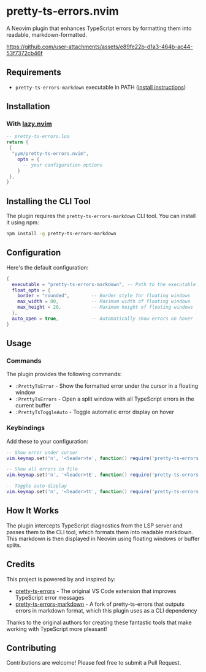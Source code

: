 # pretty-ts-errors.nvim

A Neovim plugin that enhances TypeScript errors by formatting them into readable, markdown-formatted.



https://github.com/user-attachments/assets/e89fe22b-d1a3-464b-ac44-53f7372cb46f



## Requirements

- `pretty-ts-errors-markdown` executable in PATH ([install instructions](#installing-the-cli-tool))

## Installation

### With [lazy.nvim](https://github.com/folke/lazy.nvim)

```lua
-- pretty-ts-errors.lua
return {
 {
  "yym/pretty-ts-errors.nvim",
    opts = {
      -- your configuration options
    }
 },
}
```

## Installing the CLI Tool

The plugin requires the `pretty-ts-errors-markdown` CLI tool. You can install it using npm:

```bash
npm install -g pretty-ts-errors-markdown
```

## Configuration

Here's the default configuration:

```lua
{
  executable = "pretty-ts-errors-markdown", -- Path to the executable
  float_opts = {
    border = "rounded",        -- Border style for floating windows
    max_width = 80,            -- Maximum width of floating windows
    max_height = 20,           -- Maximum height of floating windows
  },
  auto_open = true,            -- Automatically show errors on hover
}
```

## Usage

### Commands

The plugin provides the following commands:

- `:PrettyTsError` - Show the formatted error under the cursor in a floating window
- `:PrettyTsErrors` - Open a split window with all TypeScript errors in the current buffer
- `:PrettyTsToggleAuto` - Toggle automatic error display on hover

### Keybindings

Add these to your configuration:

```lua
-- Show error under cursor
vim.keymap.set('n', '<leader>te', function() require('pretty-ts-errors').show_formatted_error() end, { desc = "Show TS error" })

-- Show all errors in file
vim.keymap.set('n', '<leader>tE', function() require('pretty-ts-errors').open_all_errors() end, { desc = "Show all TS errors" })

-- Toggle auto-display
vim.keymap.set('n', '<leader>tt', function() require('pretty-ts-errors').toggle_auto_open() end, { desc = "Toggle TS error auto-display" })
```

## How It Works

The plugin intercepts TypeScript diagnostics from the LSP server and passes them to the CLI tool, which formats them into readable markdown. This markdown is then displayed in Neovim using floating windows or buffer splits.

## Credits

This project is powered by and inspired by:

- [pretty-ts-errors](https://github.com/yoavbls/pretty-ts-errors) - The original VS Code extension that improves TypeScript error messages
- [pretty-ts-errors-markdown](https://github.com/hexh250786313/pretty-ts-errors-markdown) - A fork of pretty-ts-errors that outputs errors in markdown format, which this plugin uses as a CLI dependency

Thanks to the original authors for creating these fantastic tools that make working with TypeScript more pleasant!


## Contributing

Contributions are welcome! Please feel free to submit a Pull Request.
